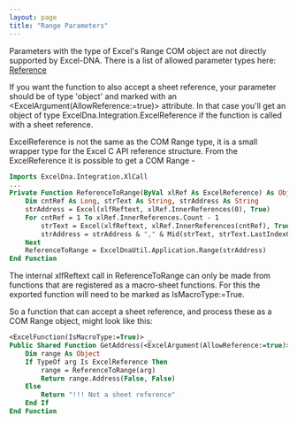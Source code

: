 ```yaml
---
layout: page
title: "Range Parameters"
---
```

Parameters with the type of Excel's Range COM object are not directly supported by Excel-DNA.  There is a list of allowed parameter types here: [Reference](Reference)

If you want the function to also accept a sheet reference, your parameter should be of type 'object' and marked with an <ExcelArgument(AllowReference:=true)> attribute. In that case you'll get an object of type ExcelDna.Integration.ExcelReference if the function is called with a sheet reference.

ExcelReference is not the same as the COM Range type, it is a small wrapper type for the Excel C API reference structure. From the ExcelReference it is possible to get a COM Range -

```vb
Imports ExcelDna.Integration.XlCall
...
Private Function ReferenceToRange(ByVal xlRef As ExcelReference) As Object
    Dim cntRef As Long, strText As String, strAddress As String
    strAddress = Excel(xlfReftext, xlRef.InnerReferences(0), True)
    For cntRef = 1 To xlRef.InnerReferences.Count - 1
        strText = Excel(xlfReftext, xlRef.InnerReferences(cntRef), True)
        strAddress = strAddress & "," & Mid(strText, strText.LastIndexOf("!") + 2) ' +2 because IndexOf starts at 0
    Next
    ReferenceToRange = ExcelDnaUtil.Application.Range(strAddress)
End Function
```


The internal xlfReftext call in ReferenceToRange can only be made from functions that are registered as a macro-sheet functions. For this the exported function will need to be marked as IsMacroType:=True.

So a function that can accept a sheet reference, and process these as a COM Range object, might look like this:

```vb
<ExcelFunction(IsMacroType:=True)> _
Public Shared Function GetAddress(<ExcelArgument(AllowReference:=true)> ByVal arg As Object) As String
    Dim range As Object
    If TypeOf arg Is ExcelReference Then
        range = ReferenceToRange(arg)
        Return range.Address(False, False)
    Else
        Return "!!! Not a sheet reference"
    End If
End Function
```
